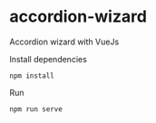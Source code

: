 # accordion-wizard
Accordion wizard with VueJs

Install dependencies

    npm install
  
  
 Run 
 
    npm run serve
